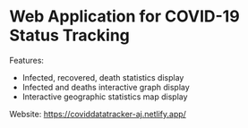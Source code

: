 # Web Application for COVID-19 Status Tracking

Features:
- Infected, recovered, death statistics display
- Infected and deaths interactive graph display
- Interactive geographic statistics map display

Website:
https://coviddatatracker-aj.netlify.app/
